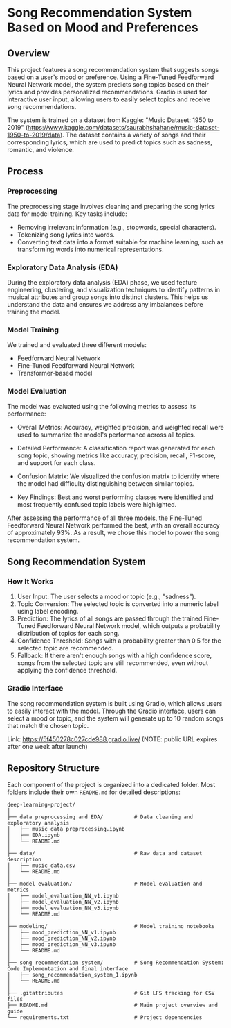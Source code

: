 # Song Recommendation System Based on Mood and Preferences

## Overview

This project features a song recommendation system that suggests songs based on a user's mood or preference. Using a Fine-Tuned Feedforward Neural Network model, the system predicts song topics based on their lyrics and provides personalized recommendations. Gradio is used for interactive user input, allowing users to easily select topics and receive song recommendations.

The system is trained on a dataset from Kaggle: "Music Dataset: 1950 to 2019" (https://www.kaggle.com/datasets/saurabhshahane/music-dataset-1950-to-2019/data). The dataset contains a variety of songs and their corresponding lyrics, which are used to predict topics such as sadness, romantic, and violence.

## Process

### Preprocessing

The preprocessing stage involves cleaning and preparing the song lyrics data for model training. Key tasks include:
- Removing irrelevant information (e.g., stopwords, special characters).
- Tokenizing song lyrics into words.
- Converting text data into a format suitable for machine learning, such as transforming words into numerical representations.

### Exploratory Data Analysis (EDA)

During the exploratory data analysis (EDA) phase, we used feature engineering, clustering, and visualization techniques to identify patterns in musical attributes and group songs into distinct clusters. This helps us understand the data and ensures we address any imbalances before training the model.

### Model Training

We trained and evaluated three different models:
- Feedforward Neural Network
- Fine-Tuned Feedforward Neural Network
- Transformer-based model

### Model Evaluation

The model was evaluated using the following metrics to assess its performance:

- Overall Metrics: Accuracy, weighted precision, and weighted recall were used to summarize the model's performance across all topics.
  
- Detailed Performance: A classification report was generated for each song topic, showing metrics like accuracy, precision, recall, F1-score, and support for each class.
  
- Confusion Matrix: We visualized the confusion matrix to identify where the model had difficulty distinguishing between similar topics.

- Key Findings: Best and worst performing classes were identified and most frequently confused topic labels were highlighted.

After assessing the performance of all three models, the Fine-Tuned Feedforward Neural Network performed the best, with an overall accuracy of approximately 93%. As a result, we chose this model to power the song recommendation system.

## Song Recommendation System

### How It Works

1. User Input: The user selects a mood or topic (e.g., "sadness").
2. Topic Conversion: The selected topic is converted into a numeric label using label encoding.
3. Prediction: The lyrics of all songs are passed through the trained Fine-Tuned Feedforward Neural Network model, which outputs a probability distribution of topics for each song.
4. Confidence Threshold: Songs with a probability greater than 0.5 for the selected topic are recommended.
5. Fallback: If there aren't enough songs with a high confidence score, songs from the selected topic are still recommended, even without applying the confidence threshold.

### Gradio Interface

The song recommendation system is built using Gradio, which allows users to easily interact with the model. Through the Gradio interface, users can select a mood or topic, and the system will generate up to 10 random songs that match the chosen topic.

Link: https://5f450278c027cde988.gradio.live/ (NOTE: public URL expires after one week after launch)

## Repository Structure

Each component of the project is organized into a dedicated folder. Most folders include their own `README.md` for detailed descriptions:

```
deep-learning-project/
│
├── data preprocessing and EDA/          # Data cleaning and exploratory analysis
│   ├── music_data_preprocessing.ipynb
│   ├── EDA.ipynb
│   └── README.md
│
├── data/                                # Raw data and dataset description
│   ├── music_data.csv
│   └── README.md
│
├── model evaluation/                    # Model evaluation and metrics
│   ├── model_evaluation_NN_v1.ipynb
│   ├── model_evaluation_NN_v2.ipynb
│   ├── model_evaluation_NN_v3.ipynb
│   └── README.md
│
├── modeling/                            # Model training notebooks
│   ├── mood_prediction_NN_v1.ipynb
│   ├── mood_prediction_NN_v2.ipynb
│   ├── mood_prediction_NN_v3.ipynb
│   └── README.md
│
├── song recommendation system/          # Song Recommendation System: Code Implementation and final interface 
│   ├── song_recommendation_system_1.ipynb
│   └── README.md
│
├── .gitattributes                       # Git LFS tracking for CSV files
├── README.md                            # Main project overview and guide
└── requirements.txt                     # Project dependencies
```

